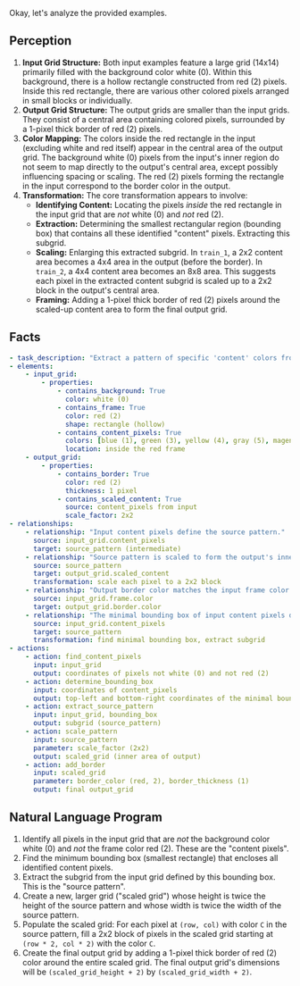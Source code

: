 Okay, let's analyze the provided examples.

## Perception

1.  **Input Grid Structure:** Both input examples feature a large grid (14x14) primarily filled with the background color white (0). Within this background, there is a hollow rectangle constructed from red (2) pixels. Inside this red rectangle, there are various other colored pixels arranged in small blocks or individually.
2.  **Output Grid Structure:** The output grids are smaller than the input grids. They consist of a central area containing colored pixels, surrounded by a 1-pixel thick border of red (2) pixels.
3.  **Color Mapping:** The colors inside the red rectangle in the input (excluding white and red itself) appear in the central area of the output grid. The background white (0) pixels from the input's inner region do not seem to map directly to the output's central area, except possibly influencing spacing or scaling. The red (2) pixels forming the rectangle in the input correspond to the border color in the output.
4.  **Transformation:** The core transformation appears to involve:
    *   **Identifying Content:** Locating the pixels *inside* the red rectangle in the input grid that are *not* white (0) and *not* red (2).
    *   **Extraction:** Determining the smallest rectangular region (bounding box) that contains all these identified "content" pixels. Extracting this subgrid.
    *   **Scaling:** Enlarging this extracted subgrid. In `train_1`, a 2x2 content area becomes a 4x4 area in the output (before the border). In `train_2`, a 4x4 content area becomes an 8x8 area. This suggests each pixel in the extracted content subgrid is scaled up to a 2x2 block in the output's central area.
    *   **Framing:** Adding a 1-pixel thick border of red (2) pixels around the scaled-up content area to form the final output grid.

## Facts


```yaml
- task_description: "Extract a pattern of specific 'content' colors from the input, scale it up by 2x2, and add a red border."
- elements:
    - input_grid:
        - properties:
            - contains_background: True
              color: white (0)
            - contains_frame: True
              color: red (2)
              shape: rectangle (hollow)
            - contains_content_pixels: True
              colors: [blue (1), green (3), yellow (4), gray (5), magenta (6), azure (8)] # Colors other than background and frame
              location: inside the red frame
    - output_grid:
        - properties:
            - contains_border: True
              color: red (2)
              thickness: 1 pixel
            - contains_scaled_content: True
              source: content_pixels from input
              scale_factor: 2x2
- relationships:
    - relationship: "Input content pixels define the source pattern."
      source: input_grid.content_pixels
      target: source_pattern (intermediate)
    - relationship: "Source pattern is scaled to form the output's inner area."
      source: source_pattern
      target: output_grid.scaled_content
      transformation: scale each pixel to a 2x2 block
    - relationship: "Output border color matches the input frame color."
      source: input_grid.frame.color
      target: output_grid.border.color
    - relationship: "The minimal bounding box of input content pixels determines the source pattern."
      source: input_grid.content_pixels
      target: source_pattern
      transformation: find minimal bounding box, extract subgrid
- actions:
    - action: find_content_pixels
      input: input_grid
      output: coordinates of pixels not white (0) and not red (2)
    - action: determine_bounding_box
      input: coordinates of content_pixels
      output: top-left and bottom-right coordinates of the minimal bounding box
    - action: extract_source_pattern
      input: input_grid, bounding_box
      output: subgrid (source_pattern)
    - action: scale_pattern
      input: source_pattern
      parameter: scale_factor (2x2)
      output: scaled_grid (inner area of output)
    - action: add_border
      input: scaled_grid
      parameter: border_color (red, 2), border_thickness (1)
      output: final output_grid
```


## Natural Language Program

1.  Identify all pixels in the input grid that are *not* the background color white (0) and *not* the frame color red (2). These are the "content pixels".
2.  Find the minimum bounding box (smallest rectangle) that encloses all identified content pixels.
3.  Extract the subgrid from the input grid defined by this bounding box. This is the "source pattern".
4.  Create a new, larger grid ("scaled grid") whose height is twice the height of the source pattern and whose width is twice the width of the source pattern.
5.  Populate the scaled grid: For each pixel at `(row, col)` with color `C` in the source pattern, fill a 2x2 block of pixels in the scaled grid starting at `(row * 2, col * 2)` with the color `C`.
6.  Create the final output grid by adding a 1-pixel thick border of red (2) color around the entire scaled grid. The final output grid's dimensions will be `(scaled_grid_height + 2)` by `(scaled_grid_width + 2)`.